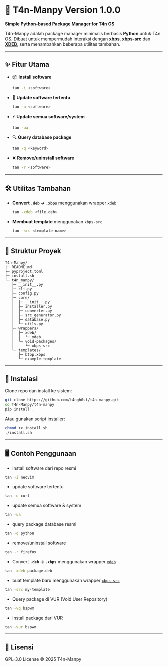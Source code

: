 # 🌱 T4n-Manpy Version 1.0.0
**Simple Python-based Package Manager for T4n OS**

T4n-Manpy adalah package manager minimalis berbasis **Python** untuk T4n OS.
Dibuat untuk mempermudah interaksi dengan [**xbps**](https://github.com/void-linux/xbps), [**xbps-src**](https://github.com/void-linux/void-packages) dan [**XDEB**](https://github.com/xdeb-org/xdeb), serta menambahkan beberapa utilitas tambahan.

---

## ✨ Fitur Utama
- 📦 **Install software**
  ```bash
  tan -i <software>
  ```
- 🔄 **Update software tertentu**
  ```bash
  tan -u <software>
  ```
- ⚡ **Update semua software/system**
  ```bash
  tan -ua
  ```
- 🔍 **Query database package**
  ```bash
  tan -q <keyword>
  ```
- ❌ **Remove/uninstall software**
  ```bash
  tan -r <software>
  ```

---

## 🛠️ Utilitas Tambahan
- **Convert `.deb` → `.xbps`** menggunakan wrapper `xdeb`
  ```bash
  tan -xdeb <file.deb>
  ```
- **Membuat template** menggunakan `xbps-src`
  ```bash
  tan -src <template-name>
  ```

---

## 📂 Struktur Proyek
```
T4n-Manpy/
├─ README.md
├─ pyproject.toml
├─ install.sh
└─ t4n_manpy/
   ├─ __init__.py
   ├─ cli.py
   ├─ config.py
   ├─ core/
   │  ├─ __init__.py
   │  ├─ installer.py
   │  ├─ converter.py
   │  ├─ src_generator.py
   │  ├─ database.py
   │  └─ utils.py
   ├─ wrappers/
   │  ├─ xdeb/
   │  │  └─ xdeb
   │  └─ void-packages/
   │     └─ xbps-src
   └─ templates/
      ├─ btop.xbps
      └─ example.template
```

---

## 🚀 Instalasi
Clone repo dan install ke sistem:
```bash
git clone https://github.com/t4ngh0st/t4n-manpy.git
cd T4n-Manpy/t4n-manpy
pip install .
```

Atau gunakan script installer:
```bash
chmod +x install.sh
./install.sh
```

---

## 🖥️ Contoh Penggunaan
- install software dari repo resmi
```bash
tan -i neovim
```

- update software tertentu
```bash
tan -u curl
```

- update semua software & system
```bash
tan -ua
```

- query package database resmi
```bash
tan -q python
```

- remove/uninstall software
```bash
tan -r firefox
```

- Convert **`.deb` → `.xbps`** menggunakan wrapper [`xdeb`](https://github.com/xdeb-org/xdeb)
```bash
tan -xdeb package.deb
```

- buat template baru menggunakan wrapper [`xbps-src`](https://github.com/void-linux/void-packages)
```bash
tan -src my-template
```

- Query package di VUR (Void User Repository)
```bash
tan -vq bspwm
```

- install package dari VUR
```bash
tan -vur bspwm
```
---

## 📜 Lisensi
GPL-3.0 License © 2025 T4n-Manpy
